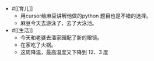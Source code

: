 - #[[育儿]]
    - 用cursor给麻豆讲解他做的python 题目也是不错的选择。
    - 麻豆今天去游泳了，去了大泳池。
- #[[生活]]
    - 今天和老婆去潘家园配了新的眼镜。
    - 在家吃了火锅。
    - 这周降温，最高温度又下降到 12、3 度
